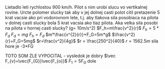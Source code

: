 Lietadlo leti rychlostou 900 km/h. Pilot s nim urobi slucu vo vertikalnej rovine. Urcte polomer slucky tak aby v jej dolnej casti polot citil pretazenie 5 krat vacsie ako pri vodorovnom lete, t.j. aby tlakova sila posobiaca na pilota v dolnej casti slucky bola 5 krat vacsia ako tiaz pilota. Aka velka sila posobi na pilota v hornej casti slucky? (g= 10m/s^2)
$F_h=m\frac{v^2}{r}$
$F_h=5*F_d$
$F_d=mg$
$F_h=F_d$
$m*\frac{v^{2}{r}}+F_G=5m*g$ 
$\frac{v^2}{r}+F_G=5mg$
$r=\frac{v^2}{4g}$
$r = \frac{250^2}{40}$
$r = 1562.5m$
sila hore je -3*FG

TOTO SOM ZLE VYPOCITAL - vysledok je dobry
$\vec F_{v}=\vec{F_{G}}\vec{F_{o}}$
$F_{1}= 5F_{G}$ dole